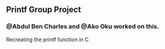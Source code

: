 ## Printf Group Project
### @Abdul Ben Charles and @Ako Oku worked on this.

<p>Recreating the printf function in C</p>
